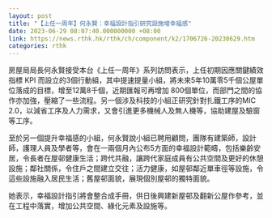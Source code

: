 ```yaml
---
layout: post
title: "【上任一周年】何永賢：幸福設計指引研究設施增幸福感"
date: 2023-06-29 08:07:40.000000000 +08:00
link: https://news.rthk.hk/rthk/ch/component/k2/1706726-20230629.htm
categories: rthk
---
```


房屋局局長何永賢接受本台《上任一周年》系列訪問表示，上任初期因應關鍵績效指標 KPI 而設立的3個行動組，其中提速提量小組，將未來5年10萬零5千個公屋單位落成的目標，增至12萬8千個，近期匯報可再增加 800個單位，而部門之間的協作亦加強，壓縮了一些流程。另一個涉及科技的小組正研究針對扎鐵工序的MIC 2.0，以減省工序及人力需求，又會引進更多機械人及無人機等，協助建屋及驗窗等工序。

至於另一個提升幸福感的小組，何永賢說小組已聘用顧問，團隊有建築師，設計師，護理人員及學者等，會在一兩個月內公布5方面的幸福設計範疇，包括樂齡安居，令長者在屋邨健康生活；跨代共融，讓跨代家庭成員有公共空間及更好的休憩設施；鄰社關係，令住戶之間建立交往；活力健康，如屋邨鄰近單車徑等設施，令這些設施融入居民生活；舊屋邨面貌，展現個別屋邨的獨特面貌。

她表示，幸福設計指引將會整合成手冊，供日後興建新屋邨及翻新公屋作參考，並在工程中落實，增加公共空間、綠化元素及設施等。
